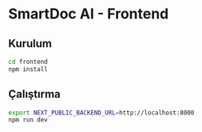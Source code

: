 # SmartDoc AI - Frontend

## Kurulum

```bash
cd frontend
npm install
```

## Çalıştırma

```bash
export NEXT_PUBLIC_BACKEND_URL=http://localhost:8000
npm run dev
```